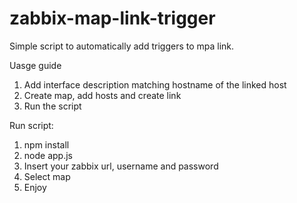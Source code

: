 # zabbix-map-link-trigger
Simple script to automatically add triggers to mpa link.

Uasge guide
1. Add interface description matching hostname of the linked host
2. Create map, add hosts and create link
3. Run the script

Run script:
1. npm install
2. node app.js
3. Insert your zabbix url, username and password
4. Select map
5. Enjoy 

